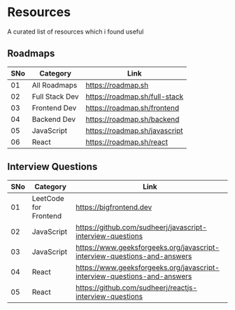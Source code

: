 # Resources
A curated list of resources which i found useful

## Roadmaps
| SNo | Category | Link |
| ------------- | ------------- | ------------- |
| 01 | All Roadmaps | https://roadmap.sh |
| 02 | Full Stack Dev | https://roadmap.sh/full-stack |
| 03 | Frontend Dev | https://roadmap.sh/frontend |
| 04 | Backend Dev | https://roadmap.sh/backend |
| 05 | JavaScript | https://roadmap.sh/javascript |
| 06 | React | https://roadmap.sh/react |

## Interview Questions
| SNo  | Category | Link | 
| ------------- | ------------- | ------------- |
| 01 | LeetCode for Frontend | https://bigfrontend.dev |
| 02  | JavaScript | https://github.com/sudheerj/javascript-interview-questions |
| 03 | JavaScript | https://www.geeksforgeeks.org/javascript-interview-questions-and-answers |
| 04  | React | https://www.geeksforgeeks.org/javascript-interview-questions-and-answers |
| 05 | React | https://github.com/sudheerj/reactjs-interview-questions |
